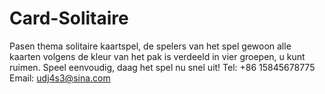 # Card-Solitaire
Pasen thema solitaire kaartspel, de spelers van het spel gewoon alle kaarten volgens de kleur van het pak is verdeeld in vier groepen, u kunt ruimen. Speel eenvoudig, daag het spel nu snel uit!
Tel: +86 15845678775
Email: udj4s3@sina.com
